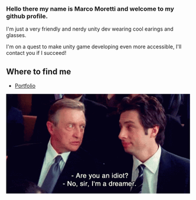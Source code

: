 ### Hello there my name is Marco Moretti and welcome to my github profile.
I'm just a very friendly and nerdy unity dev wearing cool earings and glasses.

I'm on a quest to make unity game developing even more accessible, I'll contact you if I succeed!

## Where to find me
 - [Portfolio](https://xomrac.github.io/)

![](./homepage_git.gif) <br/>
